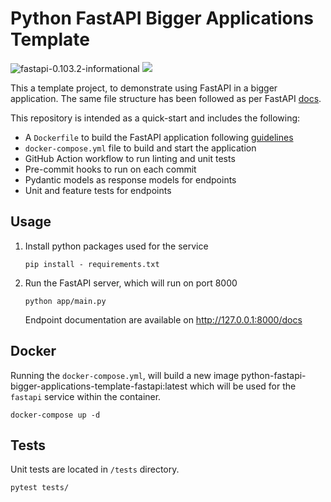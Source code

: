 # Python FastAPI Bigger Applications Template

![fastapi-0.103.2-informational](https://img.shields.io/badge/fastapi-0.103.2-informational)
<a href="https://github.com/new?template_name=python-fastapi-bigger-applications-template&template_owner=kwame-mintah">
  <img src="https://img.shields.io/badge/use%20this-template-blue?logo=github">
</a>

This a template project, to demonstrate using FastAPI in a bigger application. The same file structure
has been followed as per FastAPI [docs](https://fastapi.tiangolo.com/tutorial/bigger-applications/).

This repository is intended as a quick-start and includes the following:

- A `Dockerfile` to build the FastAPI application following [guidelines](https://docs.docker.com/develop/develop-images/guidelines/)
- `docker-compose.yml` file to build and start the application
- GitHub Action workflow to run linting and unit tests
- Pre-commit hooks to run on each commit
- Pydantic models as response models for endpoints
- Unit and feature tests for endpoints

## Usage

1. Install python packages used for the service

    ```console
   pip install - requirements.txt
    ```
2. Run the FastAPI server, which will run on port 8000

    ```console
   python app/main.py
    ```
   Endpoint documentation are available on http://127.0.0.1:8000/docs

## Docker

Running the `docker-compose.yml`, will build a new image python-fastapi-bigger-applications-template-fastapi:latest
which will be used for the `fastapi` service within the container.

```commandline
docker-compose up -d
```

## Tests

Unit tests are located in `/tests` directory.

```console
pytest tests/
```

